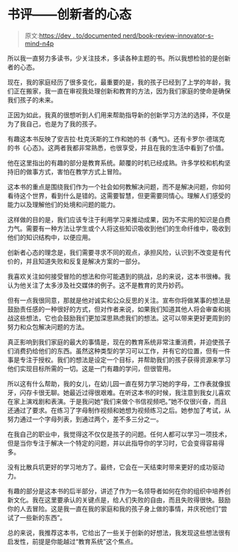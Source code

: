 # 书评——创新者的心态

> 原文:[https://dev . to/documented nerd/book-review-innovator-s-mind-n4p](https://dev.to/documentednerd/book-review-innovator-s-mindset-n4p)

所以我一直努力多读书，少关注技术，多读各种主题的书。所以我想检验的是创新者的心态。

现在，我的家庭经历了很多变化，最重要的是，我的孩子已经到了上学的年龄，我们正在搬家，我一直在审视我处理创新和教育的方法，因为我们家庭的使命是确保我们孩子的未来。

正因为如此，我真的很想听到人们用来帮助指导新的创新学习方法的选择，不仅是为了我自己，也是为了我的孩子。

有趣这本书反映了安吉拉·杜克沃斯的工作和她的书《勇气》。还有卡罗尔·德瑞克的书《心态》。这两者我都非常熟悉，也很享受，并且在我的生活中看到了价值。

他在这里指出的有趣的部分是教育系统。颠覆的时机已经成熟。许多学校和机构坚持旧的做事方式，害怕在教学方式上冒险。

这本书的重点是围绕我们作为一个社会如何教解决问题，而不是解决问题，你如何看待这个世界，看到什么是错的。这需要智慧，但更需要同情心。理解人们感受的能力以及理解他们的处境和问题的能力。

这样做的目的是，我们应该专注于利用学习来推动成果，因为不实用的知识是白费力气。需要有一种方法让学生或个人将这些知识吸收到他们的生命纤维中，吸收到他们的知识结构中，以便应用。

创新者心态的理念是，我们需要寻求不同的观点，承担风险，认识到不改变是有代价的，并且知道失败和反复是解决方案的一部分。

我喜欢关注如何接受冒险的想法和你可能遇到的挑战，总的来说，这本书很棒。我认为他关注了太多涉及社交媒体的例子。这不是教育的灵丹妙药。

但有一点我很同意，那就是他对诚实和公众反思的关注。宣布你将做某事的想法是鼓励责任感的一种很好的方式，但对作者来说，如果我们知道其他人将会审查和挑战这些想法，它也会鼓励我们更加深思熟虑我们的想法。这可以带来更好更周到的努力和众包解决问题的方法。

真正影响到我们家庭的最大的事情是，现在的教育系统非常注重消费，并迫使孩子们消费扔给他们的东西。虽然这种类型的学习可以工作，并有它的位置，但有一件事是专注于授权。我们的想法是设定一个目标，并帮助我们的孩子获得资源来学习他们实现目标所需的一切。这是一门有趣的学问，但很管用。

所以这有什么帮助，我的女儿，在幼儿园一直在努力学习她的字母，工作表就像拔牙，闪存卡很无聊。她最近过得很艰难。在听这本书的时候，我注意到我女儿喜欢在家上演戏剧和表演。于是我问她“我们来做个书信视频吧。”她不仅很兴奋，而且还通过了要求。在练习了字母制作视频和她想为视频练习之后。她参加了考试，从努力通过一个字母列表，到通过两个，差不多三分之一。

在我自己的职业中，我觉得这不仅仅是孩子的问题。任何人都可以学习一项技术，但是当你专注于解决一个特定的问题，并以此指导你的学习时，它会变得容易得多。

没有比散兵坑更好的学习地方了。最终，它会在一天结束时带来更好的成功驱动力。

有趣的部分是这本书的后半部分，讲述了作为一名领导者如何在你的组织中培养创新文化。我在这里要承认的关键点是，给人们失败的自由，而且失败得很快。鼓励你的人去冒险。这是我一直在我的家庭和我的孩子身上做的事情，并庆祝他们“尝试了一些新的东西”。

总的来说，我推荐这本书，它给出了一些关于创新的好想法，我发现这些想法很有启发性，前提是你能越过“教育系统”这个焦点。